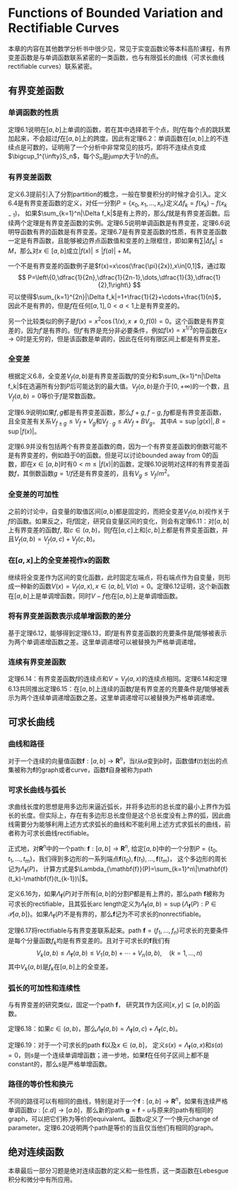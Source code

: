 # Functions of Bounded Variation and Rectifiable Curves

本章的内容在其他数学分析书中很少见，常见于实变函数论等本科高阶课程，有界变差函数是与单调函数联系紧密的一类函数，也与有限弧长的曲线（可求长曲线rectifiable curves）联系紧密。

## 有界变差函数

### 单调函数的性质

定理6.1说明在$[a,b]$上单调的函数，若在其中选择若干个点，则$f$在每个点的跳跃累加起来，不会超过$f$在$[a,b]$上的跨度。因此有定理6.2：单调函数在$[a,b]$上的不连续点是可数的，证明用了一个分析中非常常见的技巧，即将不连续点变成$\bigcup_1^{\infty}S_n$，每个$S_n$是jump大于1/n的点。

### 有界变差函数

定义6.3提前引入了分割partition的概念，一般在黎曼积分的时候才会引入。定义6.4是有界变差函数的定义，对任一分割$P=\{x_0,x_1,\dots,x_n\}$定义$\Delta f_k=f(x_k)-f(x_{k-1})$， 如果$\sum_{k=1}^n|\Delta f_k|$是有上界的，那么$f$就是有界变差函数。后续两个定理是有界变差函数的实例。定理6.5说明单调函数是有界变差，定理6.6说明导函数有界的函数是有界变差。定理6.7是有界变差函数的性质，有界变差函数一定是有界函数，且能够被边界点函数值和变差的上限框住，即如果有$\sum|\Delta f_k|\le M$，那么对$x\in[a,b]$成立$|f(x)|\le|f(a)|+M$。

一个不是有界变差的函数例子是$f(x)=x\cos(\frac{\pi}{2x}),x\in[0,1]$，通过取
$$
P=\left\{0,\dfrac{1}{2n},\dfrac{1}{2n-1},\dots,\dfrac{1}{3},\dfrac{1}{2},1\right\}
$$
可以使得$\sum_{k=1}^{2n}|\Delta f_k|=1+\frac{1}{2}+\cdots+\frac{1}{n}$，因此不是有界的，但是$f$在任何$[a,1],0<a<1$上是有界变差的。

另一个比较类似的例子是$f(x)=x^2\cos(1/x),x\neq 0,f(0)=0$。这个函数是有界变差的，因为$f'$是有界的。但$f'$有界是充分非必要条件，例如$f(x)=x^{1/3}$的导函数在$x\to0$时是无穷的，但是该函数是单调的，因此在任何有限区间上都是有界变差。

### 全变差

根据定义6.8，全变差$V_f(a,b)$是有界变差函数$f$的变分和$\sum_{k=1}^n|\Delta f_k|$在选遍所有分割$P$后可能达到的最大值。$V_f(a,b)$是介于$[0,+\infty)$的一个数，且$V_f(a,b)=0$等价于$f$是常数函数。

定理6.9说明如果$f,g$都是有界变差函数，那么$f+g,f-g,fg$都是有界变差函数，且全变差有关系$V_{f\pm g}\le V_f+V_g$和$V_{f\cdot g}\le AV_f+BV_g$， 其中$A=\sup|g(x)|,B=\sup|f(x)|$。

定理6.9并没有包括两个有界变差函数的商，因为一个有界变差函数的倒数可能不是有界变差的，例如趋于0的函数。但是可以讨论bounded away from 0的函数，即在$x\in[a,b]$时有$0<m\le|f(x)|$的函数，定理6.10说明对这样的有界变差函数$f$，其倒数函数$g=1/f$还是有界变差的，且有$V_g\le V_f/m^2$。

### 全变差的可加性

之前的讨论中，自变量的取值区间$[a,b]$都是固定的，而把全变差$V_f(a,b)$视作关于$f$的函数。如果反之，将$f$固定，研究自变量区间的变化，则会有定理6.11：对$[a,b]$上有界变差的函数$f$, 取$c\in(a,b)$，则$f$在$[a,c]$上和$[c,b]$上都是有界变差函数，并且$V_f(a,b)=V_f(a,c)+V_f(c,b)$。

### 在$[a,x]$上的全变差视作$x$的函数

继续将全变差作为区间的变化函数，此时固定左端点，将右端点作为自变量，则形成一种新的函数$V(x)=V_f(a,x),x\in(a,b],V(a)=0$。定理6.12证明，这个新函数在$[a,b]$上是单调增函数，同时$V-f$也在$[a,b]$上是单调增函数。

### 将有界变差函数表示成单增函数的差分

基于定理6.12，能够得到定理6.13，即$f$是有界变差函数的充要条件是$f$能够被表示为两个单调递增函数之差。这里单调递增可以被替换为严格单调递增。

### 连续有界变差函数

定理6.14：有界变差函数$f$的连续点和$V=V_f(a,x)$的连续点相同。定理6.14和定理6.13共同推出定理6.15：在$[a,b]$上连续的函数$f$是有界变差的充要条件是$f$能够被表示为两个连续单调递增函数之差。这里单调递增可以被替换为严格单调递增。

## 可求长曲线

### 曲线和路径

对于一个连续的向量值函数$\mathbf{f}:[a,b]\to\mathbf{R}^n$，当$t$从$a$变到$b$时，函数值$\mathbf{f}(t)$划出的点集被称为$\mathbf{f}$的graph或者curve，函数$\mathbf{f}$自身被称为path

### 可求长曲线与弧长

求曲线长度的思想是用多边形来逼近弧长，并将多边形的总长度的最小上界作为弧长的长度。但实际上，存在有多边形总长度但是这个总长度没有上界的弧，因此曲线需要分为能够利用上述方式求弧长的曲线和不能利用上述方式求弧长的曲线，前者称为可求长曲线rectifiable。

正式地，对$\mathbf{R}^n$中的一个path: $\mathbf{f}:[a,b]\to\mathbf{R}^n$, 给定$[a,b]$中的一个分割$P=\{t_0,t_1,\dots,t_m\}$，我们得到多边形的一系列端点$\mathbf{f}(t_0),\mathbf{f}(t_1),\dots,\mathbf{f}(t_m)$， 这个多边形的周长记为$\Lambda_{\mathbf{f}}(P)$， 计算方式是$\Lambda_{\mathbf{f}}(P)=\sum_{k=1}^n\|\mathbf{f}(t_k)-\mathbf{f}(t_{k-1})\|$。

定义6.16为，如果$\Lambda_{\mathbf{f}}(P)$对于所有$[a,b]$的分割$P$都是有上界的，那么path $\mathbf{f}$被称为可求长的rectifiable，且其弧长arc length定义为$\Lambda_{\mathbf{f}}(a,b)=\sup\{\Lambda_{\mathbf{f}}(P):P\in\mathscr{P}[a,b]\}$。如果$\Lambda_{\mathbf{f}}(P)$不是有界的，那么$\mathbf{f}$记为不可求长的nonrectifiable。

定理6.17将rectifiable与有界变差联系起来。path $\mathbf{f}=(f_1,\dots,f_n)$可求长的充要条件是每个分量函数$f_k$均是有界变差的。且对于可求长的$\mathbf{f}$我们有
$$
V_k(a,b)\le\Lambda_{\mathbf{f}}(a,b)\le V_1(a,b)+\cdots+V_n(a,b),\quad(k=1,\dots,n)
$$
其中$V_k(a,b)$是$f_k$在$[a,b]$上的全变差。

### 弧长的可加性和连续性

与有界变差的研究类似，固定一个path $\mathbf{f}$， 研究其作为区间$[x,y]\subseteq[a,b]$的函数。

定理6.18：如果$c\in(a,b)$，那么$\Lambda_{\mathbf{f}}(a,b)=\Lambda_{\mathbf{f}}(a,c)+\Lambda_{\mathbf{f}}(c,b)$。

定理6.19：对于一个可求长的path $\mathbf{f}$以及$x\in(a,b]$， 定义$s(x)=\Lambda_{\mathbf{f}}(a,x)$和$s(a)=0$，则$s$是一个连续单调增函数；进一步地，如果$\mathbf{f}$在任何子区间上都不是constant的，那么$s$是严格单增函数。

### 路径的等价性和换元

不同的路径可以有相同的曲线，特别是对于一个$\mathbf{f}:[a,b]\to\mathbf{R}^n$，如果有连续严格单调函数$u:[c.d]\to[a.b]$，那么新的path $\mathbf{g}=\mathbf{f}\circ u$与原来的path有相同的graph，可以把它们称为等价的equivalent。函数$u$定义了一个换元change of parameter。定理6.20说明两个path是等价的当且仅当他们有相同的graph。

## 绝对连续函数

本章最后一部分习题是绝对连续函数的定义和一些性质，这一类函数在Lebesgue积分和微分中有所应用。